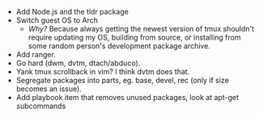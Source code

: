 * Add Node.js and the tldr package
* Switch guest OS to Arch
  - *Why?* Because always getting the newest version of tmux shouldn't require
    updating my OS, building from source, or installing from some random
    person's development package archive.
* Add ranger.
* Go hard (dwm, dvtm, dtach/abduco).
* Yank tmux scrollback in vim? I think dvtm does that.
* Segregate packages into parts, eg. base, devel, rec (only if size becomes an issue).
* Add playbook item that removes unused packages, look at apt-get subcommands
